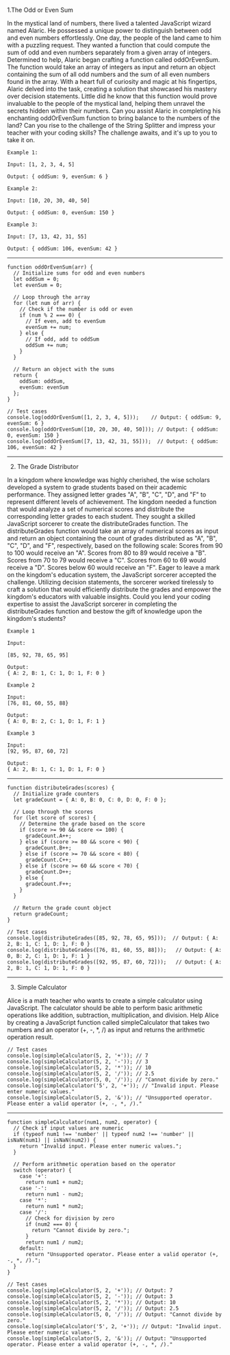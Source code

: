 1.The Odd or Even Sum

In the mystical land of numbers, there lived a talented JavaScript wizard named Alaric. He possessed a unique power to distinguish between odd and even numbers effortlessly. One day, the people of the land came to him with a puzzling request. They wanted a function that could compute the sum of odd and even numbers separately from a given array of integers.
Determined to help, Alaric began crafting a function called oddOrEvenSum. The function would take an array of integers as input and return an object containing the sum of all odd numbers and the sum of all even numbers found in the array.
With a heart full of curiosity and magic at his fingertips, Alaric delved into the task, creating a solution that showcased his mastery over decision statements. Little did he know that this function would prove invaluable to the people of the mystical land, helping them unravel the secrets hidden within their numbers.
Can you assist Alaric in completing his enchanting oddOrEvenSum function to bring balance to the numbers of the land?
Can you rise to the challenge of the String Splitter and impress your teacher with your coding skills? The challenge awaits, and it's up to you to take it on.

```
Example 1:

Input: [1, 2, 3, 4, 5]

Output: { oddSum: 9, evenSum: 6 }

Example 2:

Input: [10, 20, 30, 40, 50]

Output: { oddSum: 0, evenSum: 150 }

Example 3:

Input: [7, 13, 42, 31, 55]

Output: { oddSum: 106, evenSum: 42 }
```

---------------------------------------------------------------------------------------------------------------------------------------------------------------------

```
function oddOrEvenSum(arr) {
  // Initialize sums for odd and even numbers
  let oddSum = 0;
  let evenSum = 0;

  // Loop through the array
  for (let num of arr) {
    // Check if the number is odd or even
    if (num % 2 === 0) {
      // If even, add to evenSum
      evenSum += num;
    } else {
      // If odd, add to oddSum
      oddSum += num;
    }
  }

  // Return an object with the sums
  return {
    oddSum: oddSum,
    evenSum: evenSum
  };
}

// Test cases
console.log(oddOrEvenSum([1, 2, 3, 4, 5]));    // Output: { oddSum: 9, evenSum: 6 }
console.log(oddOrEvenSum([10, 20, 30, 40, 50])); // Output: { oddSum: 0, evenSum: 150 }
console.log(oddOrEvenSum([7, 13, 42, 31, 55]));  // Output: { oddSum: 106, evenSum: 42 }
```

---------------------------------------------------------------------------------------------------------------------------------------------------------------------


2. The Grade Distributor

In a kingdom where knowledge was highly cherished, the wise scholars developed a system to grade students based on their academic performance. They assigned letter grades "A", "B", "C", "D", and "F" to represent different levels of achievement.
The kingdom needed a function that would analyze a set of numerical scores and distribute the corresponding letter grades to each student. They sought a skilled JavaScript sorcerer to create the distributeGrades function.
The distributeGrades function would take an array of numerical scores as input and return an object containing the count of grades distributed as "A", "B", "C", "D", and "F", respectively, based on the following scale:
Scores from 90 to 100 would receive an "A". Scores from 80 to 89 would receive a "B". Scores from 70 to 79 would receive a "C". Scores from 60 to 69 would receive a "D". Scores below 60 would receive an "F". Eager to leave a mark on the kingdom's education system, the JavaScript sorcerer accepted the challenge. Utilizing decision statements, the sorcerer worked tirelessly to craft a solution that would efficiently distribute the grades and empower the kingdom's educators with valuable insights.
Could you lend your coding expertise to assist the JavaScript sorcerer in completing the distributeGrades function and bestow the gift of knowledge upon the kingdom's students?

```
Example 1

Input:

[85, 92, 78, 65, 95]

Output:
{ A: 2, B: 1, C: 1, D: 1, F: 0 }

Example 2

Input:
[76, 81, 60, 55, 88}

Output:
{ A: 0, B: 2, C: 1, D: 1, F: 1 }

Example 3

Input:
[92, 95, 87, 60, 72]

Output:
{ A: 2, B: 1, C: 1, D: 1, F: 0 }
```

---------------------------------------------------------------------------------------------------------------------------------------------------------------------

```
function distributeGrades(scores) {
  // Initialize grade counters
  let gradeCount = { A: 0, B: 0, C: 0, D: 0, F: 0 };

  // Loop through the scores
  for (let score of scores) {
    // Determine the grade based on the score
    if (score >= 90 && score <= 100) {
      gradeCount.A++;
    } else if (score >= 80 && score < 90) {
      gradeCount.B++;
    } else if (score >= 70 && score < 80) {
      gradeCount.C++;
    } else if (score >= 60 && score < 70) {
      gradeCount.D++;
    } else {
      gradeCount.F++;
    }
  }

  // Return the grade count object
  return gradeCount;
}

// Test cases
console.log(distributeGrades([85, 92, 78, 65, 95]));  // Output: { A: 2, B: 1, C: 1, D: 1, F: 0 }
console.log(distributeGrades([76, 81, 60, 55, 88]));   // Output: { A: 0, B: 2, C: 1, D: 1, F: 1 }
console.log(distributeGrades([92, 95, 87, 60, 72]));   // Output: { A: 2, B: 1, C: 1, D: 1, F: 0 }

```

---------------------------------------------------------------------------------------------------------------------------------------------------------------------

3. Simple Calculator

Alice is a math teacher who wants to create a simple calculator using JavaScript. The calculator should be able to perform basic arithmetic operations like addition, subtraction, multiplication, and division.
Help Alice by creating a JavaScript function called simpleCalculator that takes two numbers and an operator (+, -, *, /) as input and returns the arithmetic operation result.

```
// Test cases
console.log(simpleCalculator(5, 2, '+')); // 7
console.log(simpleCalculator(5, 2, '-')); // 3
console.log(simpleCalculator(5, 2, '*')); // 10
console.log(simpleCalculator(5, 2, '/')); // 2.5
console.log(simpleCalculator(5, 0, '/')); // "Cannot divide by zero."
console.log(simpleCalculator('5', 2, '+')); // "Invalid input. Please enter numeric values."
console.log(simpleCalculator(5, 2, '&')); // "Unsupported operator. Please enter a valid operator (+, -, *, /)."
```

---------------------------------------------------------------------------------------------------------------------------------------------------------------------

```
function simpleCalculator(num1, num2, operator) {
  // Check if input values are numeric
  if (typeof num1 !== 'number' || typeof num2 !== 'number' || isNaN(num1) || isNaN(num2)) {
    return "Invalid input. Please enter numeric values.";
  }

  // Perform arithmetic operation based on the operator
  switch (operator) {
    case '+':
      return num1 + num2;
    case '-':
      return num1 - num2;
    case '*':
      return num1 * num2;
    case '/':
      // Check for division by zero
      if (num2 === 0) {
        return "Cannot divide by zero.";
      }
      return num1 / num2;
    default:
      return "Unsupported operator. Please enter a valid operator (+, -, *, /).";
  }
}

// Test cases
console.log(simpleCalculator(5, 2, '+')); // Output: 7
console.log(simpleCalculator(5, 2, '-')); // Output: 3
console.log(simpleCalculator(5, 2, '*')); // Output: 10
console.log(simpleCalculator(5, 2, '/')); // Output: 2.5
console.log(simpleCalculator(5, 0, '/')); // Output: "Cannot divide by zero."
console.log(simpleCalculator('5', 2, '+')); // Output: "Invalid input. Please enter numeric values."
console.log(simpleCalculator(5, 2, '&')); // Output: "Unsupported operator. Please enter a valid operator (+, -, *, /)."

```
